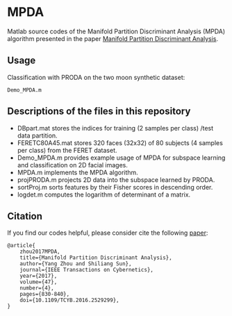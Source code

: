 # MPDA
Matlab source codes of the Manifold Partition Discriminant Analysis (MPDA) algorithm presented in the paper [Manifold Partition Discriminant Analysis](https://ieeexplore.ieee.org/document/7434038).

## Usage
Classification with PRODA on the two moon synthetic dataset:
```
Demo_MPDA.m
```

## Descriptions of the files in this repository  
 - DBpart.mat stores the indices for training (2 samples per class) /test data partition.
 - FERETC80A45.mat stores 320 faces (32x32) of 80 subjects (4 samples per class) from the FERET dataset.
 - Demo_MPDA.m provides example usage of MPDA for subspace learning and classification on 2D facial images.
 - MPDA.m implements the MPDA algorithm.
 - projPRODA.m projects 2D data into the subspace learned by PRODA.
 - sortProj.m sorts features by their Fisher scores in descending order.
 - logdet.m computes the logarithm of determinant of a matrix.

## Citation
If you find our codes helpful, please consider cite the following [paper](https://ieeexplore.ieee.org/document/7434038):
```
@article{
    zhou2017MPDA,
    title={Manifold Partition Discriminant Analysis},
    author={Yang Zhou and Shiliang Sun},
    journal={IEEE Transactions on Cybernetics},
    year={2017},
    volume={47},
    number={4},
    pages={830-840},
    doi={10.1109/TCYB.2016.2529299},
}
```
